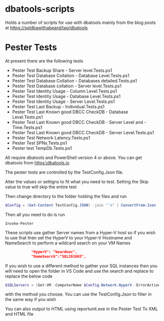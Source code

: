 # dbatools-scripts
Holds a number of scripts for use with dbatools mainly from the blog posts at [https://sqldbawithabeard/tag/dbatools](https://sqldbawithabeard/tag/dbatools )

# Pester Tests

 At present there are the following tests

- Pester Test Backup Share - Server level.Tests.ps1
- Pester Test Database Collation - Database Level.Tests.ps1
- Pester Test Database Collation - Databases detailed.Tests.ps1
- Pester Test Database collation - Server level.Tests.ps1
- Pester Test Identity Usage  - Column Level.Tests.ps1
- Pester Test Identity Usage  - Database Level.Tests.ps1
- Pester Test Identity Usage  - Server Level.Tests.ps1
- Pester Test Last Backup - Individual.Tests.ps1
- Pester Test Last Known good DBCC CheckDB - Database Level.Tests.ps1
- Pester Test Last Known good DBCC CheckDB - Server Level and - Time.Tests.ps1
- Pester Test Last Known good DBCC CheckDB - Server Level.Tests.ps1
- Pester Test Network Latency.Tests.ps1
- Pester Test SPNs.Tests.ps1
- Pester test TempDb.Tests.ps1

All require dbatools and PowerShell version 4 or above. You can get dbatools from [https:\\dbatools.io](https://dbatools.io)

The pester tests are controlled by the TestConfig.Json file.

Alter the values or settigns to fit what you need to test. Setting the Skip value to true will skip the entire test

Then change directory to the folder holding the files and run

```PowerShell
$Config = (Get-Content TestConfig.JSON) -join "`n" | ConvertFrom-Json
```

Then all you need to do is run

```
Invoke-Pester
```

These scripts use gather Server names from a Hyper-V host so if you wish to use that then set the HyperV to your Hyper-V Hostname and NameSearch to perform a wildcard search on your VM Names

```json
            "HyperV": "beardnuc",
            "NameSearch":"SQL2016N3",
```

If you wish to use a different method to gather your SQL instances then you will need to open the folder in VS Code and use the search and replace to replace the below code

```PowerShell
$SQLServers = (Get-VM -ComputerName $Config.Network.HyperV -ErrorAction SilentlyContinue| Where-Object {$_.Name -like "*$($Config.Network.NameSearch)*" -and $_.State -eq 'Running'}).Name
```

with the method you choose. You can use the TestConfig.Json to filter in the same way if you wish

You can also output to HTML using reportunit.exe in the Pester Test To XML and HTML file